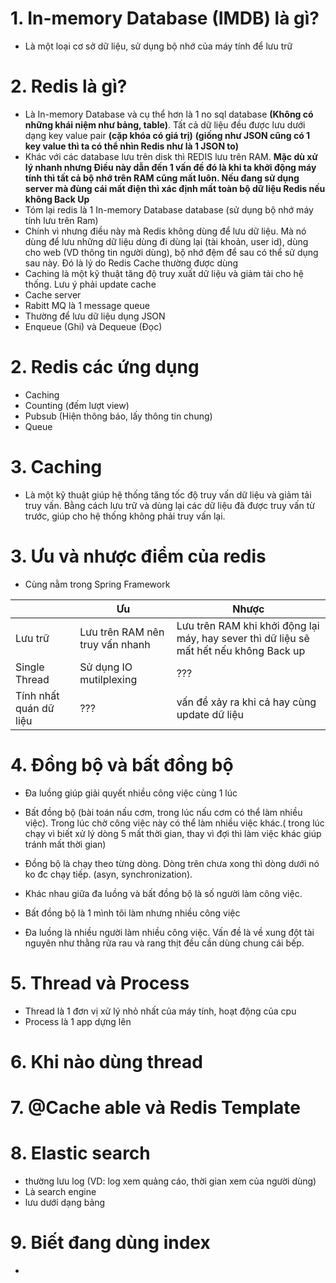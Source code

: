 # 1. In-memory Database (IMDB) là gì?
- Là một loại cơ sở dữ liệu, sử dụng bộ nhớ của máy tính để lưu trữ

# 2. Redis là gì?
- Là In-memory Database và cụ thể hơn là 1 no sql database **(Không có những khái niệm như bảng, table)**. Tất cả dữ liệu đều được lưu dưới dạng key value pair **(cặp khóa có giá trị)** **(giống như JSON cũng có 1 key value thì ta có thể nhìn Redis như là 1 JSON to)**
- Khác với các database lưu trên disk thì REDIS lưu trên RAM. **Mặc dù xử lý nhanh nhưng Điều này dẫn đến 1 vấn đề đó là khi ta khởi động máy tính thì tất cả bộ nhớ trên RAM cũng mất luôn. Nếu đang sử dụng server mà đùng cái mất điện thì xác định mất toàn bộ dữ liệu Redis nếu không Back Up**
- Tóm lại redis là 1 In-memory Database database (sử dụng bộ nhớ máy tính lưu trên Ram)
- Chính vì nhưng điều này mà Redis không dùng để lưu dữ liệu. Mà nó dùng để lưu những dữ liệu dùng đi dùng lại (tài khoản, user id), dùng cho web (VD thông tin người dùng), bộ nhớ đệm để sau có thể sử dụng sau này. Đó là lý do Redis Cache thường được dùng
- Caching là một kỹ thuật tăng độ truy xuất dữ liệu và giảm tải cho hệ thống. Lưu ý phải update cache
- Cache server
- Rabitt MQ là 1 message queue
- Thường để lưu dữ liệu dụng JSON
- Enqueue (Ghi) và Dequeue (Đọc)

# 2. Redis các ứng dụng
- Caching
- Counting (đếm lượt view)
- Pubsub (Hiện thông báo, lấy thông tin chung)
- Queue

# 3. Caching
- Là một kỹ thuật giúp hệ thống tăng tốc độ truy vấn dữ liệu và giảm tải truy vấn. Bằng cách lưu trữ và dùng lại các dữ liệu đã được truy vấn từ trước, giúp cho hệ thống không phải truy vấn lại.

# 3. Ưu và nhược điểm của redis
- Cùng nằm trong Spring Framework

|  | Ưu | Nhược |
|---|---|---|
| Lưu trữ | Lưu trên RAM nên truy vấn nhanh | Lưu trên RAM khi khởi động lại máy, hay sever thì dữ liệu sẽ mất hết nếu không Back up |
| Single Thread | Sử dụng IO mutilplexing | ??? |
| Tính nhất quán dữ liệu | ??? | vấn đề xảy ra khi cả hay cùng update dữ liệu |

# 4. Đồng bộ và bất đồng bộ
- Đa luồng giúp giải quyết nhiều công việc cùng 1 lúc
- Bất đồng bộ (bài toán nấu cơm, trong lúc nấu cơm có thể làm nhiều việc). Trong lúc chờ công việc này có thể làm nhiều việc khác.( trong lúc chạy vì biết xử lý dòng 5 mất thời gian, thay vì đợi thì làm việc khác giúp tránh mất thời gian)

- Đồng bộ là chạy theo từng dòng. Dòng trên chưa xong thì dòng dưới nó ko đc chạy tiếp. (asyn, synchronization).

- Khác nhau giữa đa luồng và bất đồng bộ là số người làm công việc. 
- Bất đồng bộ là 1 mình tôi làm nhưng nhiều công việc

- Đa luồng là nhiều người làm nhiều công việc. Vấn đề là về xung đột tài nguyên như thằng rửa rau và rang thịt đều cần dùng chung cái bếp.

# 5. Thread và Process
- Thread là 1 đơn vị xử lý nhỏ nhất của máy tính, hoạt động của cpu
- Process là 1 app dựng lên

# 6. Khi nào dùng thread


# 7. @Cache able và Redis Template

# 8. Elastic search
- thường lưu log (VD: log xem quảng cáo, thời gian xem của người dùng)
- Là search engine
- lưu dưới dạng bảng

# 9. Biết đang dùng index
- 
